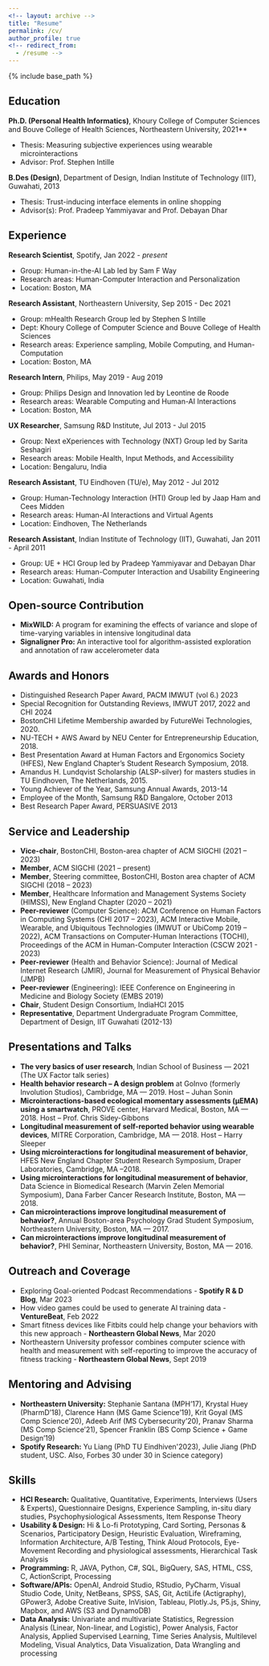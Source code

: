 ```yaml
---
<!-- layout: archive -->
title: "Resume"
permalink: /cv/
author_profile: true
<!-- redirect_from:
  - /resume -->
---
```


{% include base_path %}

Education
------
**Ph.D. (Personal Health Informatics)**, Khoury College of Computer Sciences and Bouve College of Health Sciences, Northeastern University, 2021**
 * Thesis: Measuring subjective experiences using wearable microinteractions
 * Advisor: Prof. Stephen Intille

**B.Des (Design)**, Department of Design, Indian Institute of Technology (IIT), Guwahati, 2013
* Thesis: Trust-inducing interface elements in online shopping
* Advisor(s): Prof. Pradeep Yammiyavar and Prof. Debayan Dhar

Experience
------
**Research Scientist**, Spotify, Jan 2022 - *present*
 * Group: Human-in-the-AI Lab led by Sam F Way
 * Research areas: Human-Computer Interaction and Personalization
 * Location: Boston, MA

**Research Assistant**, Northeastern University, Sep 2015 - Dec 2021
 * Group: mHealth Research Group led by Stephen S Intille
 * Dept: Khoury College of Computer Science and Bouve College of Health Sciences
 * Research areas: Experience sampling, Mobile Computing, and Human-Computation
 * Location: Boston, MA
 
**Research Intern**, Philips, May 2019 - Aug 2019
 * Group: Philips Design and Innovation led by Leontine de Roode
 * Research areas: Wearable Computing and Human-AI Interactions
 * Location: Boston, MA
 
**UX Researcher**, Samsung R&D Institute, Jul 2013 - Jul 2015
 * Group: Next eXperiences with Technology (NXT) Group led by Sarita Seshagiri
 * Research areas: Mobile Health, Input Methods, and Accessibility
 * Location: Bengaluru, India

**Research Assistant**, TU Eindhoven (TU/e), May 2012 - Jul 2012
 * Group: Human-Technology Interaction (HTI) Group led by Jaap Ham and Cees Midden
 * Research areas: Human-AI Interactions and Virtual Agents
 * Location: Eindhoven, The Netherlands

**Research Assistant**, Indian Institute of Technology (IIT), Guwahati, Jan 2011 - April 2011
 * Group: UE + HCI Group led by Pradeep Yammiyavar and Debayan Dhar
 * Research areas: Human-Computer Interaction and Usability Engineering
 * Location: Guwahati, India
  
Open-source Contribution
------
* **MixWILD:** A program for examining the effects of variance and slope of time-varying variables in intensive longitudinal data
* **Signaligner Pro:** An interactive tool for algorithm-assisted exploration and annotation of raw accelerometer data

Awards and Honors
------
* Distinguished Research Paper Award, PACM IMWUT (vol 6.) 2023  
* Special Recognition for Outstanding Reviews, IMWUT 2017, 2022 and CHI 2024
* BostonCHI Lifetime Membership awarded by FutureWei Technologies, 2020.
* NU-TECH + AWS Award by NEU Center for Entrepreneurship Education, 2018.
* Best Presentation Award at Human Factors and Ergonomics Society (HFES), New England Chapter’s Student Research Symposium, 2018.
* Amandus H. Lundqvist Scholarship (ALSP-silver) for masters studies in TU Eindhoven, The Netherlands, 2015.
* Young Achiever of the Year, Samsung Annual Awards, 2013-14
* Employee of the Month, Samsung R&D Bangalore, October 2013
* Best Research Paper Award, PERSUASIVE 2013

Service and Leadership
------
* **Vice-chair**, BostonCHI, Boston-area chapter of ACM SIGCHI (2021 – 2023)
* **Member**, ACM SIGCHI (2021 – present)
* **Member**, Steering committee, BostonCHI, Boston area chapter of ACM SIGCHI (2018 – 2023)
* **Member**, Healthcare Information and Management Systems Society (HIMSS), New England Chapter (2020 – 2021)
* **Peer-reviewer** (Computer Science): ACM Conference on Human Factors in Computing Systems (CHI 2017 – 2023), ACM Interactive Mobile, Wearable, and Ubiquitous Technologies (IMWUT or UbiComp 2019 – 2022), ACM Transactions on Computer-Human Interactions (TOCHI),  Proceedings of the ACM in Human-Computer Interaction (CSCW 2021 - 2023)
* **Peer-reviewer** (Health and Behavior Science): Journal of Medical Internet Research (JMIR), Journal for Measurement of Physical Behavior (JMPB)
* **Peer-reviewer** (Engineering): IEEE Conference on Engineering in Medicine and Biology Society (EMBS 2019)
* **Chair**, Student Design Consortium, IndiaHCI 2015
* **Representative**, Department Undergraduate Program Committee, Department of Design, IIT Guwahati (2012-13)

Presentations and Talks
------
* **The very basics of user research**, Indian School of Business — 2021 (The UX Factor talk series)
* **Health behavior research – A design problem** at GoInvo (formerly Involution Studios), Cambridge, MA — 2019. Host – Juhan Sonin
* **Microinteractions-based ecological momentary assessments (μEMA) using a smartwatch**, PROVE center, Harvard Medical, Boston, MA — 2018. Host – Prof. Chris Sidey-Gibbons
* **Longitudinal measurement of self-reported behavior using wearable devices**, MITRE Corporation, Cambridge, MA — 2018. Host – Harry Sleeper
* **Using microinteractions for longitudinal measurement of behavior**, HFES New England Chapter Student Research Symposium, Draper Laboratories, Cambridge, MA –2018.
* **Using microinteractions for longitudinal measurement of behavior**, Data Science in Biomedical Research (Marvin Zelen Memorial Symposium), Dana Farber Cancer Research Institute, Boston, MA — 2018.
* **Can microinteractions improve longitudinal measurement of behavior?**, Annual Boston-area Psychology Grad Student Symposium, Northeastern University, Boston, MA — 2017.
* **Can microinteractions improve longitudinal measurement of behavior?**, PHI Seminar, Northeastern University, Boston, MA — 2016.

Outreach and Coverage
------
* Exploring Goal-oriented Podcast Recommendations - **Spotify R & D Blog**, Mar 2023
* How video games could be used to generate AI training data - **VentureBeat**, Feb 2022
* Smart fitness devices like Fitbits could help change your behaviors with this new approach - **Northeastern Global News**, Mar 2020
* Northeastern University professor combines computer science with health and measurement with self-reporting to improve the accuracy of fitness tracking - **Northeastern Global News**, Sept 2019

Mentoring and Advising
------
* **Northeastern University:** Stephanie Santana (MPH’17), Krystal Huey (PharmD’18), Clarence Hann (MS Game Science’19), Krit Goyal (MS Comp Science’20), Adeeb Arif (MS Cybersecurity’20), Pranav Sharma (MS Comp Science’21), Spencer Franklin (BS Comp Science + Game Design’19)
* **Spotify Research:** Yu Liang (PhD TU Eindhiven'2023), Julie Jiang (PhD student, USC. Also, Forbes 30 under 30 in Science category)

Skills
------
* **HCI Research:** Qualitative, Quantitative, Experiments, Interviews (Users & Experts), Questionnaire Designs, Experience Sampling, in-situ diary studies, Psychophysiological Assessments, Item Response Theory
* **Usability & Design:** Hi & Lo-fi Prototyping, Card Sorting, Personas & Scenarios, Participatory Design, Heuristic Evaluation, Wireframing, Information Architecture, A/B Testing, Think Aloud Protocols, Eye-Movement Recording and physiological assessments, Hierarchical Task Analysis
* **Programming:** R, JAVA, Python, C#, SQL, BigQuery, SAS, HTML, CSS, C, ActionScript, Processing
* **Software/APIs:** OpenAI, Android Studio, RStudio, PyCharm, Visual Studio Code, Unity, NetBeans, SPSS, SAS, Git, ActiLife (Actigraphy), GPower3, Adobe Creative Suite, InVision, Tableau, Plotly.Js, P5.js, Shiny, Mapbox, and AWS (S3 and DynamoDB)
* **Data Analysis:** Univariate and multivariate Statistics, Regression Analysis (Linear, Non-linear, and Logistic), Power Analysis, Factor Analysis, Applied Supervised Learning, Time Series Analysis, Multilevel Modeling, Visual Analytics, Data Visualization, Data Wrangling and processing
